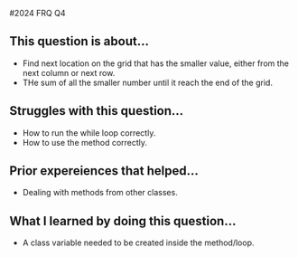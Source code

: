 #2024 FRQ Q4

## This question is about...
- Find next location on the grid that has the smaller value, either from the next column or next row.
- THe sum of all the smaller number until it reach the end of the grid.

## Struggles with this question...
- How to run the while loop correctly.
- How to use the method correctly.

## Prior expereiences that helped...
- Dealing with methods from other classes.

## What I learned by doing this question...
- A class variable needed to be created inside the method/loop.
